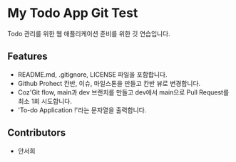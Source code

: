# My Todo App Git Test

Todo 관리를 위한 웹 애플리케이션 준비를 위한 깃 연습입니다.

## Features

- README.md, .gitignore, LICENSE 파일을 포함합니다.
- Github Prohect 칸반, 이슈, 마일스톤을 만들고 칸반 뷰로 변경합니다.
- Coz'Git flow, main과 dev 브랜치를 만들고 dev에서 main으로 Pull Request를 최소 1회 시도합니다.
- 'To-do Application !'라는 문자열을 출력합니다.

## Contributors

- 안서희
